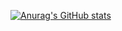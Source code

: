 [![Anurag's GitHub stats](https://github-readme-stats.vercel.app/api?username=DevNataneto&count_private=true&show_icons=true&theme=dracula)](https://github.com/DevNataneto/github-readme-stats)
